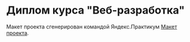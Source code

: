 # Диплом курса "Веб-разработка"

Макет проекта сгенерирован командой Яндекс.Практикум [Макет проекта](https://disk.yandex.ru/d/nAEEn_BmAT3tOA).
